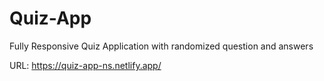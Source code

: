 # Quiz-App
Fully Responsive Quiz Application with randomized question and answers

URL: https://quiz-app-ns.netlify.app/
